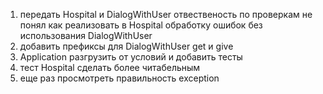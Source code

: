 1) передать Hospital и DialogWithUser отвественость по проверкам
    не понял как реализовать в Hospital обработку ошибок без использования DialogWithUser
2) добавить префиксы для DialogWithUser get и give
3) Application разгрузить от условий и добавить тесты
4) тест Hospital сделать более читабельным
5) еще раз просмотреть правильность exception